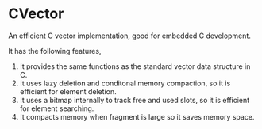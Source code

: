 # CVector
An efficient C vector implementation, good for embedded C development.

It has the following features,

1. It provides the same functions as the standard vector data structure in C.
2. It uses lazy deletion and conditonal memory compaction, so it is efficient for element deletion.
3. It uses a bitmap internally to track free and used slots, so it is efficient for element searching.
4. It compacts memory when fragment is large so it saves memory space.
